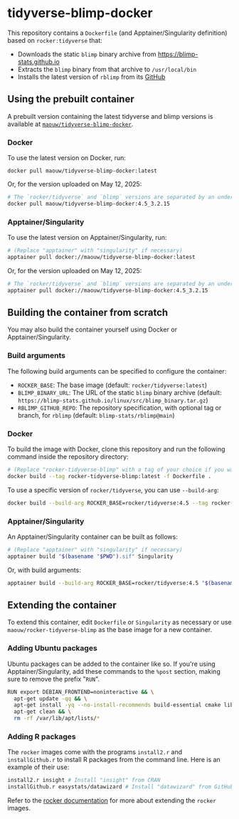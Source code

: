 # tidyverse-blimp-docker

This repository contains a `Dockerfile` (and Apptainer/Singularity definition) based on `rocker:tidyverse` that:

- Downloads the static `blimp` binary archive from https://blimp-stats.github.io
- Extracts the `blimp` binary from that archive to `/usr/local/bin`
- Installs the latest version of `rblimp` from its [GitHub](https://github.com/blimp-stats/rblimp)

## Using the prebuilt container

A prebuilt version containing the latest tidyverse and blimp versions is available at [`maouw/tidyverse-blimp-docker`](https://hub.docker.com/r/maouw/tidyverse-blimp-docker/tags).

### Docker

To use the latest version on Docker, run:

```base
docker pull maouw/tidyverse-blimp-docker:latest
```

Or, for the version uploaded on May 12, 2025:

```bash
# The `rocker/tidyverse` and `blimp` versions are separated by an underscore:
docker pull maouw/tidyverse-blimp-docker:4.5_3.2.15
```

### Apptainer/Singularity

To use the latest version on Apptainer/Singularity, run:

```bash
# (Replace "apptainer" with "singularity" if necessary)
apptainer pull docker://maouw/tidyverse-blimp-docker:latest
```

Or, for the version uploaded on May 12, 2025:

```bash
# The `rocker/tidyverse` and `blimp` versions are separated by an underscore:
apptainer pull docker://maouw/tidyverse-blimp-docker:4.5_3.2.15
```

## Building the container from scratch

You may also build the container yourself using Docker or Apptainer/Singularity.

### Build arguments

The following build arguments can be specified to configure the container:

- `ROCKER_BASE`: The base image (default: `rocker/tidyverse:latest`)
- `BLIMP_BINARY_URL`: The URL of the static `blimp` binary archive (default: `https://blimp-stats.github.io/linux/src/blimp_binary.tar.gz`)
- `RBLIMP_GITHUB_REPO`: The repository specification, with optional tag or branch, for `rblimp` (default: `blimp-stats/rblimp@main`)

### Docker

To build the image with Docker, clone this repository and run the following
command inside the repository directory:

```bash
# (Replace "rocker-tidyverse-blimp" with a tag of your choice if you want)
docker build --tag rocker-tidyverse-blimp:latest -f Dockerfile .
```

To use a specific version of `rocker/tidyverse`, you can use `--build-arg`:

```bash
docker build --build-arg ROCKER_BASE=rocker/tidyverse:4.5 --tag rocker-tidyverse-blimp:4.5 -f Dockerfile .
```
### Apptainer/Singularity

An Apptainer/Singularity container can be built as
follows:

```bash
# (Replace "apptainer" with "singularity" if necessary)
apptainer build "$(basename "$PWD").sif" Singularity
```

Or, with build arguments:

```bash
apptainer build --build-arg ROCKER_BASE=rocker/tidyverse:4.5 "$(basename $PWD).sif" Singularity
```

## Extending the container

To extend this container, edit `Dockerfile` or `Singularity` as necessary or use `maouw/rocker-tidyverse-blimp` as the base image for a new container.

### Adding Ubuntu packages

Ubuntu packages can be added to the container like so. If you're using
Apptainer/Singularity, add these commands to the `%post` section, making sure to remove the prefix "`RUN`".

```bash
RUN export DEBIAN_FRONTEND=noninteractive && \
  apt-get update -qq && \
  apt-get install -yq --no-install-recommends build-essential cmake libssl-dev && \
  apt-get clean && \
  rm -rf /var/lib/apt/lists/*
```

### Adding R packages

The `rocker` images come with the programs `install2.r` and `installGithub.r` to
install R packages from the command line. Here is an example of their use:

```bash
install2.r insight # Install "insight" from CRAN
installGithub.r easystats/datawizard # Install "datawizard" from GitHub
```

Refer to the [rocker documentation](https://rocker-project.org/use/extending.html) for more about extending the `rocker` images.

